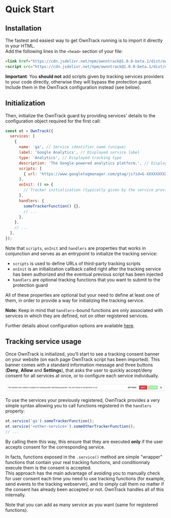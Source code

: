 # Quick Start

## Installation

The fastest and easiest way to get OwnTrack running is to import it directly in your HTML.  
Add the following lines in the `<head>` section of your file:

<!-- prettier-ignore -->
```html
<link href="https://cdn.jsdelivr.net/npm/ownntrack@1.0.0-beta.1/dist/owntrack.min.css" rel="stylesheet" />
<script src="https://cdn.jsdelivr.net/npm/ownntrack@1.0.0-beta.1/dist/owntrack.min.js"></script>
```

**Important**: You **should not** add scripts given by tracking services providers to your code directly, otherwise they will bypass the protection guard. Include them in the OwnTrack configuration instead (see below).

## Initialization

Then, initialize the OwnTrack guard by providing services' details to the configuration object required for the first call:

```js
const ot = OwnTrack({
  services: [
    {
      name: 'ga', // Service identifier name (unique)
      label: 'Google Analytics', // Displayed service label
      type: 'Analytics', // Displayed tracking type
      description: 'The Google-powered analytics platform.', // Displayed service description
      scripts: [
        { url: 'https://www.googletagmanager.com/gtag/js?id=G-XXXXXXXXXX' }, // Tracking script URL (typically given by the service provider)
      ],
      onInit: () => {
        // Tracker initialization (typically given by the service provider)...
      },
      handlers: {
        someTrackerFunction() {},
        // ...
      },
    },
    // ...
  ],
});
```

Note that `scripts`, `onInit` and `handlers` are properties that works in conjunction and serves as an entrypoint to initialize the tracking service:

- `scripts` is used to define URLs of third-party tracking scripts
- `onInit` is an initialization callback called right after the tracking service has been authorized and the eventual previous script has been injected
- `handlers` are optional tracking functions that you want to submit to the protection guard

All of these properties are optional but your need to define at least one of them, in order to provide a way for initializing the tracking service.

**Note:** Keep in mind that `handlers`-bound functions are only associated with services in which they are defined, not on other registered services.

Further details about configuration options are available [here](/api-configuration).

## Tracking service usage

Once OwnTrack is initialized, you'll start to see a tracking consent banner on your website (on each page OwnTrack script has been imported). This banner comes with a standard information message and three buttons (**Deny**, **Allow** and **Settings**), that asks the user to quickly accept/deny consent for all services at once, or to configure each service individually.

![OT tracking banner](./assets/ot-banner.png ':size=100%')

To use the services your previously registered, OwnTrack provides a very simple syntax allowing you to call functions registered in the `handlers` property:

```js
ot.service('ga').someTrackerFunction();
ot.service('<other-service>').someOtherTrackerFunction();
// ...
```

By calling them this way, this ensure that they are executed **only** if the user accepts consent for the corresponding service.

In facts, functions exposed in the `.service()` method are simple "wrapper" functions that contain your real tracking functions, and conditionnaly execute them is the consent is accepted.  
This approach has the main advantage of avoiding you to manually check for user consent each time you need to use tracking functions (for example, send events to the tracking webserver), and to simply call them no matter if the consent has already been accepted or not. OwnTrack handles all of this internally.

Note that you can add as many service as you want (same for registered functions).
